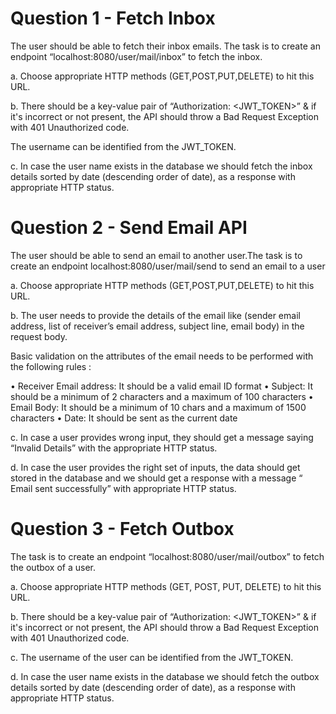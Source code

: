 # Question 1 - Fetch Inbox

The user should be able to fetch their inbox emails. The task is to create an endpoint “localhost:8080/user/mail/inbox” to fetch the inbox.

 

a. Choose appropriate HTTP methods (GET,POST,PUT,DELETE) to hit this URL.

 

b. There should be a key-value pair of “Authorization: <JWT_TOKEN>” & if it's incorrect or not present, the API should throw a Bad Request Exception with 401 Unauthorized code.

The username can be identified from the JWT_TOKEN.

 

c. In case the user name exists in the database we should fetch the inbox details sorted by date (descending order of date), as a response with appropriate HTTP status.

# Question 2 - Send Email API

The user should be able to send an email to another user.The task is to create an endpoint localhost:8080/user/mail/send to send an email to a user

 

a. Choose appropriate HTTP methods (GET,POST,PUT,DELETE) to hit this URL.

b. The user needs to provide the details of the email like (sender email address, list of receiver’s email address, subject line, email body) in the request body.

 

Basic validation on the attributes of the email needs to be performed with the following rules :

• Receiver Email address: It should be a valid email ID format
• Subject: It should be a minimum of 2 characters and a maximum of 100 characters
• Email Body: It should be a minimum of 10 chars and a maximum of 1500 characters
• Date: It should be sent as the current date
 

c. In case a user provides wrong input, they should get a message saying “Invalid Details” with the appropriate HTTP status.

 

d. In case the user provides the right set of inputs, the data should get stored in the database and we should get a response with a message “ Email sent successfully” with appropriate HTTP status.

# Question 3 - Fetch Outbox

The task is to create an endpoint “localhost:8080/user/mail/outbox” to fetch the outbox of a user.

 

a. Choose appropriate HTTP methods (GET, POST, PUT, DELETE) to hit this URL.

 

b. There should be a key-value pair of “Authorization: <JWT_TOKEN>” & if it's incorrect or not present, the API should throw a Bad Request Exception with 401 Unauthorized code.

 

c. The username of the user can be identified from the JWT_TOKEN.

 

d. In case the user name exists in the database we should fetch the outbox details sorted by date (descending order of date), as a response with appropriate HTTP status.